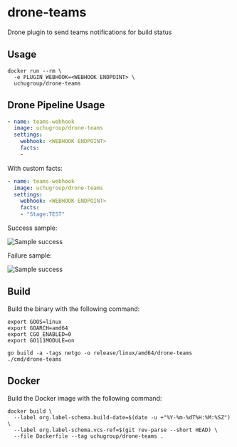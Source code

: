 # drone-teams

Drone plugin to send teams notifications for build status

## Usage

```console
docker run --rm \
  -e PLUGIN_WEBHOOK=<WEBHOOK ENDPOINT> \
  uchugroup/drone-teams
```

## Drone Pipeline Usage

```yaml
- name: teams-webhook
  image: uchugroup/drone-teams
  settings:
    webhook: <WEBHOOK ENDPOINT>
    facts:
    - 
```

With custom facts:

```yaml
- name: teams-webhook
  image: uchugroup/drone-teams
  settings:
    webhook: <WEBHOOK ENDPOINT>
    facts:
    - "Stage:TEST"
```

Success sample:

![Sample success](https://github.com/uchugroup/drone-teams/raw/master/sample_success.png)


Failure sample:

![Sample success](https://github.com/uchugroup/drone-teams/raw/master/sample_failure.png)


## Build

Build the binary with the following command:

```console
export GOOS=linux
export GOARCH=amd64
export CGO_ENABLED=0
export GO111MODULE=on

go build -a -tags netgo -o release/linux/amd64/drone-teams ./cmd/drone-teams
```

## Docker

Build the Docker image with the following command:

```console
docker build \
  --label org.label-schema.build-date=$(date -u +"%Y-%m-%dT%H:%M:%SZ") \
  --label org.label-schema.vcs-ref=$(git rev-parse --short HEAD) \
  --file Dockerfile --tag uchugroup/drone-teams .
```

